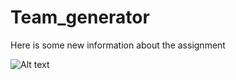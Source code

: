 # Team_generator

Here is some new information about the assignment

![Alt text](/Team_generator/assets/1.png "Use case 1")
